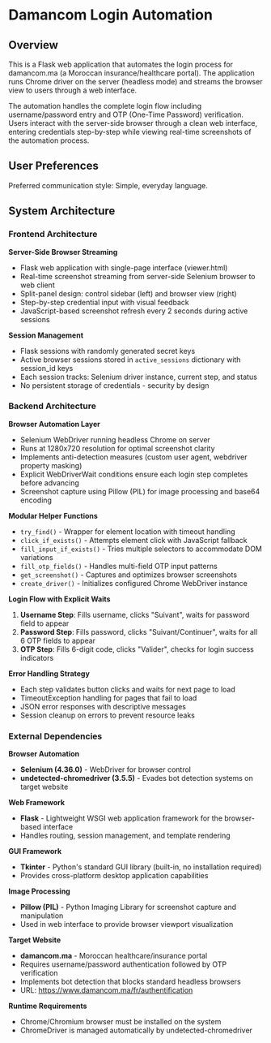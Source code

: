 # Damancom Login Automation

## Overview

This is a Flask web application that automates the login process for damancom.ma (a Moroccan insurance/healthcare portal). The application runs Chrome driver on the server (headless mode) and streams the browser view to users through a web interface.

The automation handles the complete login flow including username/password entry and OTP (One-Time Password) verification. Users interact with the server-side browser through a clean web interface, entering credentials step-by-step while viewing real-time screenshots of the automation process.

## User Preferences

Preferred communication style: Simple, everyday language.

## System Architecture

### Frontend Architecture

**Server-Side Browser Streaming**
- Flask web application with single-page interface (viewer.html)
- Real-time screenshot streaming from server-side Selenium browser to web client
- Split-panel design: control sidebar (left) and browser view (right)
- Step-by-step credential input with visual feedback
- JavaScript-based screenshot refresh every 2 seconds during active sessions

**Session Management**
- Flask sessions with randomly generated secret keys
- Active browser sessions stored in `active_sessions` dictionary with session_id keys
- Each session tracks: Selenium driver instance, current step, and status
- No persistent storage of credentials - security by design

### Backend Architecture

**Browser Automation Layer**
- Selenium WebDriver running headless Chrome on server
- Runs at 1280x720 resolution for optimal screenshot clarity
- Implements anti-detection measures (custom user agent, webdriver property masking)
- Explicit WebDriverWait conditions ensure each login step completes before advancing
- Screenshot capture using Pillow (PIL) for image processing and base64 encoding

**Modular Helper Functions**
- `try_find()` - Wrapper for element location with timeout handling
- `click_if_exists()` - Attempts element click with JavaScript fallback
- `fill_input_if_exists()` - Tries multiple selectors to accommodate DOM variations
- `fill_otp_fields()` - Handles multi-field OTP input patterns
- `get_screenshot()` - Captures and optimizes browser screenshots
- `create_driver()` - Initializes configured Chrome WebDriver instance

**Login Flow with Explicit Waits**
1. **Username Step**: Fills username, clicks "Suivant", waits for password field to appear
2. **Password Step**: Fills password, clicks "Suivant/Continuer", waits for all 6 OTP fields to appear
3. **OTP Step**: Fills 6-digit code, clicks "Valider", checks for login success indicators

**Error Handling Strategy**
- Each step validates button clicks and waits for next page to load
- TimeoutException handling for pages that fail to load
- JSON error responses with descriptive messages
- Session cleanup on errors to prevent resource leaks

### External Dependencies

**Browser Automation**
- **Selenium (4.36.0)** - WebDriver for browser control
- **undetected-chromedriver (3.5.5)** - Evades bot detection systems on target website

**Web Framework**
- **Flask** - Lightweight WSGI web application framework for the browser-based interface
- Handles routing, session management, and template rendering

**GUI Framework**  
- **Tkinter** - Python's standard GUI library (built-in, no installation required)
- Provides cross-platform desktop application capabilities

**Image Processing**
- **Pillow (PIL)** - Python Imaging Library for screenshot capture and manipulation
- Used in web interface to provide browser viewport visualization

**Target Website**
- **damancom.ma** - Moroccan healthcare/insurance portal
- Requires username/password authentication followed by OTP verification
- Implements bot detection that blocks standard headless browsers
- URL: https://www.damancom.ma/fr/authentification

**Runtime Requirements**
- Chrome/Chromium browser must be installed on the system
- ChromeDriver is managed automatically by undetected-chromedriver